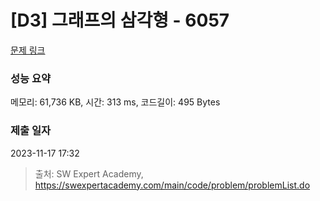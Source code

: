 # [D3] 그래프의 삼각형 - 6057 

[문제 링크](https://swexpertacademy.com/main/code/problem/problemDetail.do?contestProbId=AWbHcWd6AFcDFAV0) 

### 성능 요약

메모리: 61,736 KB, 시간: 313 ms, 코드길이: 495 Bytes

### 제출 일자

2023-11-17 17:32



> 출처: SW Expert Academy, https://swexpertacademy.com/main/code/problem/problemList.do